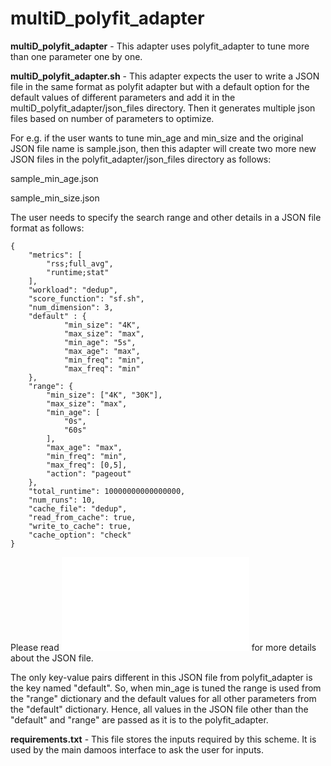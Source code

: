 # multiD_polyfit_adapter

**multiD_polyfit_adapter** - This adapter uses polyfit_adapter to tune more than one parameter one by one.

**multiD_polyfit_adapter.sh** - This adapter expects the user to write a JSON file in the same format as polyfit adapter but with a default option for the default values of different parameters and add it in the multiD_polyfit_adapter/json_files directory. Then it generates multiple json files based on number of parameters to optimize.

For e.g. if the user wants to tune min_age and min_size and the original JSON file name is sample.json, then this adapter will create two more new JSON files in the polyfit_adapter/json_files directory as follows:

sample_min_age.json

sample_min_size.json

The user needs to specify the search range and other details in a JSON file format as follows:

```
{
    "metrics": [
        "rss;full_avg",
        "runtime;stat"
    ],
    "workload": "dedup",
    "score_function": "sf.sh",
    "num_dimension": 3,
    "default" : {
            "min_size": "4K",
            "max_size": "max",
            "min_age": "5s",
            "max_age": "max",
            "min_freq": "min",
            "max_freq": "min"
    },
    "range": {
        "min_size": ["4K", "30K"],
        "max_size": "max",
        "min_age": [
            "0s",
            "60s"
        ],
        "max_age": "max",
        "min_freq": "min",
        "max_freq": [0,5],
        "action": "pageout"
    },
    "total_runtime": 10000000000000000,
    "num_runs": 10,
    "cache_file": "dedup",
    "read_from_cache": true,
    "write_to_cache": true,
    "cache_option": "check"
}
```
Please read ![polyfit_adapter/README](../polyfit_adapter/README.md) for more details about the JSON file.

The only key-value pairs different in this JSON file from polyfit_adapter is the key named "default". So, when min_age is tuned the range is used from the "range" dictionary and the default values for all other parameters from the "default" dictionary.
Hence, all values in the JSON file other than the "default" and "range" are passed as it is to the polyfit_adapter.

**requirements.txt** - This file stores the inputs required by this scheme. It is used by the main damoos interface to ask the user for inputs.